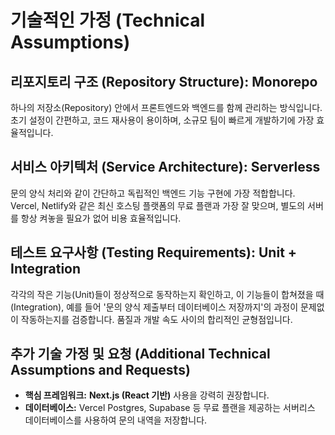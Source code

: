 # 기술적인 가정 (Technical Assumptions)

## 리포지토리 구조 (Repository Structure): Monorepo
하나의 저장소(Repository) 안에서 프론트엔드와 백엔드를 함께 관리하는 방식입니다. 초기 설정이 간편하고, 코드 재사용이 용이하며, 소규모 팀이 빠르게 개발하기에 가장 효율적입니다.

## 서비스 아키텍처 (Service Architecture): Serverless
문의 양식 처리와 같이 간단하고 독립적인 백엔드 기능 구현에 가장 적합합니다. Vercel, Netlify와 같은 최신 호스팅 플랫폼의 무료 플랜과 가장 잘 맞으며, 별도의 서버를 항상 켜놓을 필요가 없어 비용 효율적입니다.

## 테스트 요구사항 (Testing Requirements): Unit + Integration
각각의 작은 기능(Unit)들이 정상적으로 동작하는지 확인하고, 이 기능들이 합쳐졌을 때(Integration), 예를 들어 '문의 양식 제출부터 데이터베이스 저장까지'의 과정이 문제없이 작동하는지를 검증합니다. 품질과 개발 속도 사이의 합리적인 균형점입니다.

## 추가 기술 가정 및 요청 (Additional Technical Assumptions and Requests)
* **핵심 프레임워크:** **Next.js (React 기반)** 사용을 강력히 권장합니다.
* **데이터베이스:** Vercel Postgres, Supabase 등 무료 플랜을 제공하는 서버리스 데이터베이스를 사용하여 문의 내역을 저장합니다. 